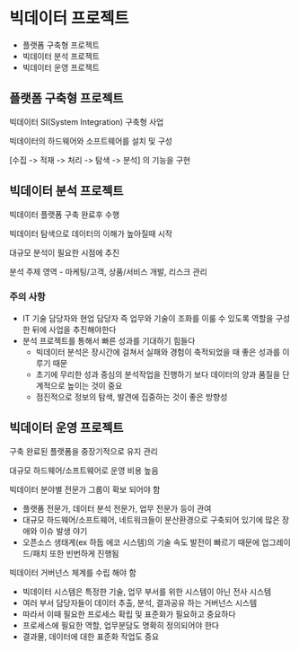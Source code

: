 
# 빅데이터 프로젝트

- 플랫폼 구축형 프로젝트
- 빅데이터 분석 프로젝트
- 빅데이터 운영 프로젝트

## 플랫폼 구축형 프로젝트

빅데이터 SI(System Integration) 구축형 사업

빅데이터의 하드웨어와 소프트웨어를 설치 및 구성

[수집 -> 적재 -> 처리 -> 탐색 -> 분석] 의 기능을 구현

## 빅데이터 분석 프로젝트

빅데이터 플랫폼 구축 완료후 수행

빅데이터 탐색으로 데이터의 이해가 높아질때 시작

대규모 분석이 필요한 시점에 추진

분석 주제 영역 - 마케팅/고객, 상품/서비스 개발, 리스크 관리

### 주의 사항
- IT 기술 담당자와 현업 담당자 즉 업무와 기술이 조화를 이룰 수 있도록 역할을 구성한 뒤에 사업을 추진해야한다
- 분석 프로젝트를 통해서 빠른 성과를 기대하기 힘들다
  - 빅데이터 분석은 장시간에 걸쳐서 실패와 경험이 축적되었을 때 좋은 성과를 이루기 때문
  - 초기에 무리한 성과 중심의 분석작업을 진행하기 보다 데이터의 양과 품질을 단계적으로 높이는 것이 중요
  - 점진적으로 정보의 탐색, 발견에 집중하는 것이 좋은 방향성

## 빅데이터 운영 프로젝트


구축 완료된 플랫폼을 중장기적으로 유지 관리

대규모 하드웨어/소프트웨어로 운영 비용 높음

빅데이터 분야별 전문가 그룹이 확보 되어야 함  
  - 플랫폼 전문가, 데이터 분석 전문가, 업무 전문가 등이 관여
  - 대규모 하드웨어/소프트웨어, 네트워크들이 분산환경으로 구축되어 있기에 많은 장애와 이슈 발생 야기
  - 오픈소스 생태계(ex 하둡 에코 시스템)의 기술 속도 발전이 빠르기 때문에 업그레이드/패치 또한 빈번하게 진행됨

빅데이터 거버넌스 체계를 수립 해야 함  
  - 빅데이터 시스템은 특정한 기술, 업무 부서를 위한 시스템이 아닌 전사 시스템
  - 여러 부서 담당자들이 데이터 추출, 분석, 결과공유 하는 거버넌스 시스템
  - 따라서 이때 필요한 프로세스 확립 및 표준화가 필요하고 중요하다
  - 프로세스에 필요한 역할, 업무분담도 명확히 정의되어야 한다
  - 결과물, 데이터에 대한 표준화 작업도 중요
